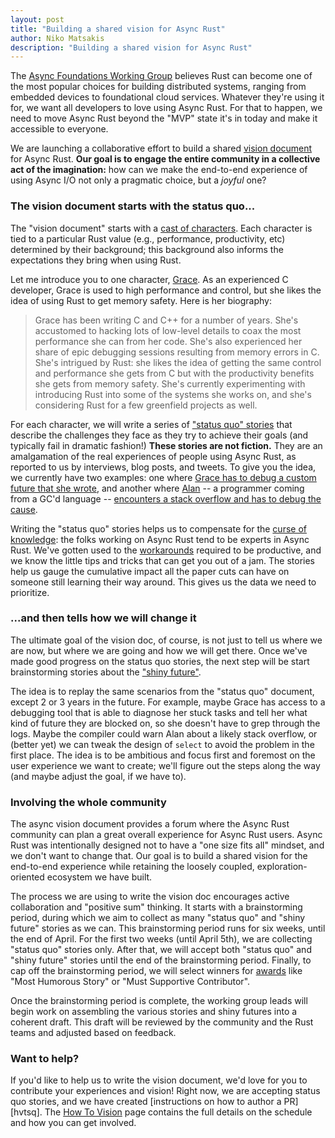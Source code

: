 ```yaml
---
layout: post
title: "Building a shared vision for Async Rust"
author: Niko Matsakis
description: "Building a shared vision for Async Rust"
---
```


[wg]: https://rust-lang.github.io/wg-async-foundations/
[vd]: https://rust-lang.github.io/wg-async-foundations/vision.html#-the-vision
[sq]: https://rust-lang.github.io/wg-async-foundations/vision/status_quo.html
[sf]: https://rust-lang.github.io/wg-async-foundations/vision/shiny_future.html
[r]: https://rust-lang.github.io/wg-async-foundations/vision/roadmap.html
[dt]: https://rust-lang.github.io/wg-async-foundations/vision/tenets.html
[cc]: https://rust-lang.github.io/wg-async-foundations/vision/characters.html
[dd]: https://rust-lang.github.io/wg-async-foundations/design_docs.html
[htv]: https://rust-lang.github.io/wg-async-foundations/vison/how_to_vision.html
[htvsq]: https://rust-lang.github.io/wg-async-foundations/vision/how_to_vision/status_quo.html
[gf]: https://forms.gle/YKNniGhaNXBhmjXNA
[gr]: https://is.gd/T6TadC
[z]: https://rust-lang.zulipchat.com/
[wgz]: https://rust-lang.zulipchat.com/#streams/187312/wg-async-foundations
[cok]: https://en.wikipedia.org/wiki/Curse_of_knowledge
[workarounds]: https://github.com/rust-lang/async-book/tree/a927107bfe501a44dde1560a5942b1471c11c71d/src/07_workarounds
[stabilized]: https://blog.rust-lang.org/2019/11/07/Async-await-stable.html
[Grace]: https://rust-lang.github.io/wg-async-foundations/vision/characters/grace.html
[Alan]: https://rust-lang.github.io/wg-async-foundations/vision/characters/alan.html
[soflow]: https://rust-lang.github.io/wg-async-foundations/vision/status_quo/alan_runs_into_stack_trouble.html
[awards]: https://rust-lang.github.io/wg-async-foundations/vision/how_to_vision/awards.html
[gba]: https://rust-lang.github.io/wg-async-foundations/vision/characters/grace.html#variant-a-networking-systems
[gbb]: https://rust-lang.github.io/wg-async-foundations/vision/characters/grace.html#variant-b-embedded
[c]: https://rust-lang.github.io/wg-async-foundations/vision/how_to_vision/comment.html
[gsq]: https://rust-lang.github.io/wg-async-foundations/vision/status_quo/grace_deploys_her_service.html
[b]: https://rust-lang.github.io/wg-async-foundations/vision/how_to_vision.html#brainstorming
[alt]: https://rust-lang.github.io/wg-async-foundations/vision/how_to_vision/comment.html#you-might-just-want-to-write-your-own-story
[harmonizing]: https://rust-lang.github.io/wg-async-foundations/vision/how_to_vision.html#harmonizing

The [Async Foundations Working Group][wg] believes Rust can become one of the most popular choices for building distributed systems, ranging from embedded devices to foundational cloud services. Whatever they're using it for, we want all developers to love using Async Rust. For that to happen, we need to move Async Rust beyond the "MVP" state it's in today and make it accessible to everyone.

We are launching a collaborative effort to build a shared [vision document][vd] for Async Rust. **Our goal is to engage the entire community in a collective act of the imagination:** how can we make the end-to-end experience of using Async I/O not only a pragmatic choice, but a _joyful_ one?

### The vision document starts with the status quo...

The "vision document" starts with a [cast of characters][cc]. Each character is tied to a particular Rust value (e.g., performance, productivity, etc) determined by their background; this background also informs the expectations they bring when using Rust. 

Let me introduce you to one character, [Grace]. As an experienced C developer, Grace is used to high performance and control, but she likes the idea of using Rust to get memory safety. Here is her biography:

> Grace has been writing C and C++ for a number of years. She's accustomed to hacking lots of low-level details to coax the most performance she can from her code. She's also experienced her share of epic debugging sessions resulting from memory errors in C. She's intrigued by Rust: she likes the idea of getting the same control and performance she gets from C but with the productivity benefits she gets from memory safety. She's currently experimenting with introducing Rust into some of the systems she works on, and she's considering Rust for a few greenfield projects as well.

For each character, we will write a series of ["status quo" stories][sq] that describe the challenges they face as they try to achieve their goals (and typically fail in dramatic fashion!) **These stories are not fiction.** They are an amalgamation of the real experiences of people using Async Rust, as reported to us by interviews, blog posts, and tweets. To give you the idea, we currently have two examples: one where [Grace has to debug a custom future that she wrote][gsq], and another where [Alan] -- a programmer coming from a GC'd language -- [encounters a stack overflow and has to debug the cause][soflow].

Writing the "status quo" stories helps us to compensate for the [curse of knowledge][cok]: the folks working on Async Rust tend to be experts in Async Rust. We've gotten used to the [workarounds] required to be productive, and we know the little tips and tricks that can get you out of a jam. The stories help us gauge the cumulative impact all the paper cuts can have on someone still learning their way around. This gives us the data we need to prioritize.

### ...and then tells how we will change it

The ultimate goal of the vision doc, of course, is not just to tell us where we are now, but where we are going and how  we will get there. Once we've made good progress on the status quo stories, the next step will be start brainstorming stories about the ["shiny future"][sf].

The idea is to replay the same scenarios from the "status quo" document, except 2 or 3 years in the future. For example, maybe Grace has access to a debugging tool that is able to diagnose her stuck tasks and tell her what kind of future they are blocked on, so she doesn't have to grep through the logs. Maybe the compiler could warn Alan about a likely stack overflow, or (better yet) we can tweak the design of `select` to avoid the problem in the first place. The idea is to be ambitious and focus first and foremost on the user experience we want to create; we'll figure out the steps along the way (and maybe adjust the goal, if we have to).

### Involving the whole community

The async vision document provides a forum where the Async Rust community can plan a great overall experience for Async Rust users. Async Rust was intentionally designed not to have a "one size fits all" mindset, and we don't want to change that. Our goal is to build a shared vision for the end-to-end experience while retaining the loosely coupled, exploration-oriented ecosystem we have built.

The process we are using to write the vision doc encourages active collaboration and "positive sum" thinking. It starts with a brainstorming period, during which we aim to collect as many "status quo" and "shiny future" stories as we can. This brainstorming period runs for six weeks, until the end of April. For the first two weeks (until April 5th), we are collecting "status quo" stories only. After that, we will accept both "status quo" and "shiny future" stories until the end of the brainstorming period. Finally, to cap off the brainstorming period, we will select winners for [awards] like "Most Humorous Story" or "Must Supportive Contributor". 

Once the brainstorming period is complete, the working group leads will begin work on assembling the various stories and shiny futures into a coherent draft. This draft will be reviewed by the community and the Rust teams and adjusted based on feedback.

### Want to help?

If you'd like to help us to write the vision document, we'd love for you to contribute your experiences and vision! Right now, we are accepting status quo stories, and we have created [instructions on how to author a PR][hvtsq]. The [How To Vision][htv] page contains the full details on the schedule and how you can get involved.
